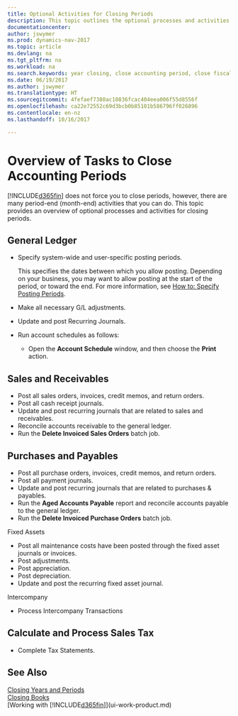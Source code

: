 ```yaml
---
title: Optional Activities for Closing Periods
description: This topic outlines the optional processes and activities for closing accounting periods in Dynamics NAV.
documentationcenter: 
author: jswymer
ms.prod: dynamics-nav-2017
ms.topic: article
ms.devlang: na
ms.tgt_pltfrm: na
ms.workload: na
ms.search.keywords: year closing, close accounting period, close fiscal year, aging, creditor payments, vendor payments
ms.date: 06/19/2017
ms.author: jswymer
ms.translationtype: HT
ms.sourcegitcommit: 4fefaef7380ac10836fcac404eea006f55d8556f
ms.openlocfilehash: ca22e72552c69d3bcb0b85101b586796ff026896
ms.contentlocale: en-nz
ms.lasthandoff: 10/16/2017

---
```

# <a name="overview-of-tasks-to-close-accounting-periods"></a>Overview of Tasks to Close Accounting Periods
[!INCLUDE[d365fin](includes/d365fin_md.md)] does not force you to close periods, however, there are many period-end (month-end) activities that you can do. This topic provides an overview of optional processes and activities for closing periods.  

## <a name="general-ledger"></a>General Ledger
* Specify system-wide and user-specific posting periods.  

    This specifies the dates between which you allow posting. Depending on your business, you may want to allow posting at the start of the period, or toward the end. For more information, see [How to: Specify Posting Periods](finance-how-specify-posting-periods.md).  
* Make all necessary G/L adjustments.  
* Update and post Recurring Journals.  
  <!--* Process Consolidations-->
* Run account schedules as follows:  
  * Open the **Account Schedule** window, and then choose the **Print** action.  

## <a name="sales-and-receivables"></a>Sales and Receivables
* Post all sales orders, invoices, credit memos, and return orders.  
* Post all cash receipt journals.  
* Update and post recurring journals that are related to sales and receivables.  
* Reconcile accounts receivable to the general ledger.  
* Run the **Delete Invoiced Sales Orders** batch job.  

## <a name="purchases-and-payables"></a>Purchases and Payables
* Post all purchase orders, invoices, credit memos, and return orders.  
* Post all payment journals.  
* Update and post recurring journals that are related to purchases & payables.  
* Run the **Aged Accounts Payable** report and reconcile accounts payable to the general ledger.  
* Run the **Delete Invoiced Purchase Orders** batch job.  

Fixed Assets
* Post all maintenance costs have been posted through the fixed asset journals or invoices.
* Post adjustments.
* Post appreciation.
* Post depreciation.
* Update and post the recurring fixed asset journal.

Intercompany
* Process Intercompany Transactions

## <a name="calculate-and-process-sales-tax"></a>Calculate and Process Sales Tax
* Complete Tax Statements.  

## <a name="see-also"></a>See Also
[Closing Years and Periods](year-close-years-periods.md)  
[Closing Books](year-close-books.md)  
[Working with [!INCLUDE[d365fin](includes/d365fin_md.md)]](ui-work-product.md)

